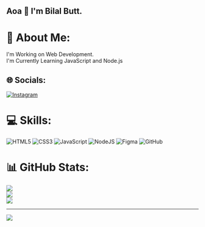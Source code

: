 ## Aoa 👋 I'm Bilal Butt.

# 💫 About Me:
 I'm Working on Web Development.<br>I'm Currently Learning JavaScript and Node.js


## 🌐 Socials:
[![Instagram](https://img.shields.io/badge/Instagram-%23E4405F.svg?logo=Instagram&logoColor=white)](https://instagram.com/bilalbutt_02) 

# 💻 Skills:
![HTML5](https://img.shields.io/badge/html5-%23E34F26.svg?style=for-the-badge&logo=html5&logoColor=white) ![CSS3](https://img.shields.io/badge/css3-%231572B6.svg?style=for-the-badge&logo=css3&logoColor=white) ![JavaScript](https://img.shields.io/badge/javascript-%23323330.svg?style=for-the-badge&logo=javascript&logoColor=%23F7DF1E) ![NodeJS](https://img.shields.io/badge/node.js-6DA55F?style=for-the-badge&logo=node.js&logoColor=white) ![Figma](https://img.shields.io/badge/figma-%23F24E1E.svg?style=for-the-badge&logo=figma&logoColor=white) ![GitHub](https://img.shields.io/badge/github-%23121011.svg?style=for-the-badge&logo=github&logoColor=white)
# 📊 GitHub Stats:
![](https://github-readme-stats.vercel.app/api?username=Programming-with-Bilal&theme=radical&hide_border=false&include_all_commits=false&count_private=false)<br/>
![](https://nirzak-streak-stats.vercel.app/?user=Programming-with-Bilal&theme=radical&hide_border=false)<br/>
![](https://github-readme-stats.vercel.app/api/top-langs/?username=Programming-with-Bilal&theme=radical&hide_border=false&include_all_commits=false&count_private=false&layout=compact)

---
[![](https://visitcount.itsvg.in/api?id=Programming-with-Bilal&icon=0&color=0)](https://visitcount.itsvg.in)
